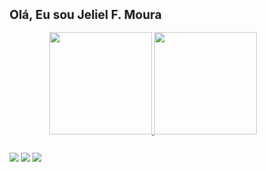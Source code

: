 ## Olá, Eu sou Jeliel F. Moura

<div align="center">
  <a href="https://github.com/Jelielvison">
  <img height="180em" src="https://github-readme-stats.vercel.app/api?username=Jelielvison&show_icons=true&theme=blue-green&include_all_commits=true&count_private=true"/>
  <img height="180em" src="https://github-readme-stats.vercel.app/api/top-langs/?username=Jelielvison&layout=compact&langs_count=7&theme=blue-green"/>
</div>
  
##
  
<div>
  <a href="https://www.instagram.com/jeli_moura/" target="_blank"><img src="https://img.shields.io/badge/-Instagram-%23E4405F?style=for-the-badge&logo=instagram&logoColor=white" target="_blank"></a>
  <a href = "mailto:jelielfloresmoura@gmail.com"><img src="https://img.shields.io/badge/-Gmail-%23333?style=for-the-badge&logo=gmail&logoColor=white" target="_blank"></a>
  <a href="https://www.linkedin.com/in/jeliel-f-12613a13b/" target="_blank"><img src="https://img.shields.io/badge/-LinkedIn-%230077B5?style=for-the-badge&logo=linkedin&logoColor=white" target="_blank"></a>
</div>
